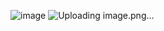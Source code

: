 ![image](https://github.com/user-attachments/assets/8f2c25c0-b97d-47ed-a7bc-0c887b17ad22)
![Uploading image.png…]()


